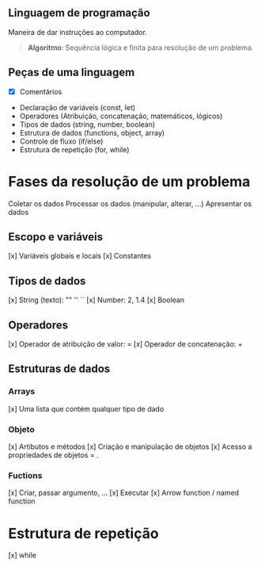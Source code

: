 ## Linguagem de programação

Maneira de dar instruções ao computador.

> **Algoritmo**: Sequência lógica e finita para resolução de um problema.

## Peças de uma linguagem

- [x] Comentários
- Declaração de variáveis (const, let)
- Operadores (Atribuição, concatenação, matemáticos, lógicos)
- Tipos de dados (string, number, boolean)
- Estrutura de dados (functions, object, array)
- Controle de fluxo (if/else)
- Estrutura de repetição (for, while)

# Fases da resolução de um problema

Coletar os dados
Processar os dados (manipular, alterar, ...)
Apresentar os dados

## Escopo e variáveis

[x] Variáveis globais e locais
[x] Constantes

## Tipos de dados

[x] String (texto): "" '' ``
[x] Number: 2, 1.4
[x] Boolean

## Operadores

[x] Operador de atribuição de valor: =
[x] Operador de concatenação: +

## Estruturas de dados

### Arrays

[x] Uma lista que contém qualquer tipo de dado

### Objeto

[x] Artibutos e métodos
[x] Criação e manipulação de objetos
[x] Acesso a propriedades de objetos = .

### Fuctions

[x] Criar, passar argumento, ...
[x] Executar
[x] Arrow function / named function

# Estrutura de repetição

[x] while